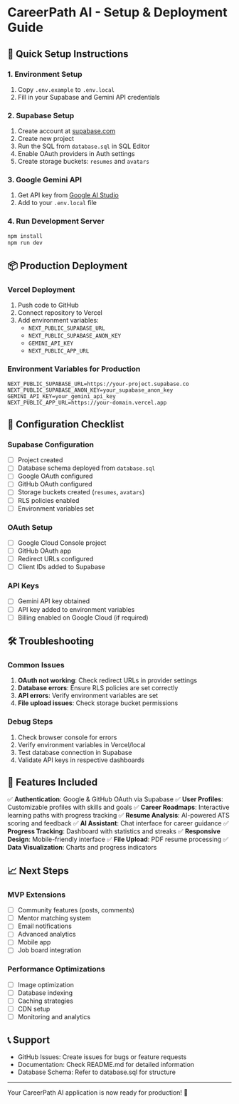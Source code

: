 # CareerPath AI - Setup & Deployment Guide

## 🚀 Quick Setup Instructions

### 1. Environment Setup
1. Copy `.env.example` to `.env.local`
2. Fill in your Supabase and Gemini API credentials

### 2. Supabase Setup
1. Create account at [supabase.com](https://supabase.com)
2. Create new project
3. Run the SQL from `database.sql` in SQL Editor
4. Enable OAuth providers in Auth settings
5. Create storage buckets: `resumes` and `avatars`

### 3. Google Gemini API
1. Get API key from [Google AI Studio](https://aistudio.google.com)
2. Add to your `.env.local` file

### 4. Run Development Server
```bash
npm install
npm run dev
```

## 📦 Production Deployment

### Vercel Deployment
1. Push code to GitHub
2. Connect repository to Vercel
3. Add environment variables:
   - `NEXT_PUBLIC_SUPABASE_URL`
   - `NEXT_PUBLIC_SUPABASE_ANON_KEY`
   - `GEMINI_API_KEY`
   - `NEXT_PUBLIC_APP_URL`

### Environment Variables for Production
```env
NEXT_PUBLIC_SUPABASE_URL=https://your-project.supabase.co
NEXT_PUBLIC_SUPABASE_ANON_KEY=your_supabase_anon_key
GEMINI_API_KEY=your_gemini_api_key
NEXT_PUBLIC_APP_URL=https://your-domain.vercel.app
```

## 🔧 Configuration Checklist

### Supabase Configuration
- [ ] Project created
- [ ] Database schema deployed from `database.sql`
- [ ] Google OAuth configured
- [ ] GitHub OAuth configured
- [ ] Storage buckets created (`resumes`, `avatars`)
- [ ] RLS policies enabled
- [ ] Environment variables set

### OAuth Setup
- [ ] Google Cloud Console project
- [ ] GitHub OAuth app
- [ ] Redirect URLs configured
- [ ] Client IDs added to Supabase

### API Keys
- [ ] Gemini API key obtained
- [ ] API key added to environment variables
- [ ] Billing enabled on Google Cloud (if required)

## 🛠️ Troubleshooting

### Common Issues
1. **OAuth not working**: Check redirect URLs in provider settings
2. **Database errors**: Ensure RLS policies are set correctly
3. **API errors**: Verify environment variables are set
4. **File upload issues**: Check storage bucket permissions

### Debug Steps
1. Check browser console for errors
2. Verify environment variables in Vercel/local
3. Test database connection in Supabase
4. Validate API keys in respective dashboards

## 🎯 Features Included

✅ **Authentication**: Google & GitHub OAuth via Supabase
✅ **User Profiles**: Customizable profiles with skills and goals
✅ **Career Roadmaps**: Interactive learning paths with progress tracking
✅ **Resume Analysis**: AI-powered ATS scoring and feedback
✅ **AI Assistant**: Chat interface for career guidance
✅ **Progress Tracking**: Dashboard with statistics and streaks
✅ **Responsive Design**: Mobile-friendly interface
✅ **File Upload**: PDF resume processing
✅ **Data Visualization**: Charts and progress indicators

## 📈 Next Steps

### MVP Extensions
- [ ] Community features (posts, comments)
- [ ] Mentor matching system
- [ ] Email notifications
- [ ] Advanced analytics
- [ ] Mobile app
- [ ] Job board integration

### Performance Optimizations
- [ ] Image optimization
- [ ] Database indexing
- [ ] Caching strategies
- [ ] CDN setup
- [ ] Monitoring and analytics

## 📞 Support

- GitHub Issues: Create issues for bugs or feature requests
- Documentation: Check README.md for detailed information
- Database Schema: Refer to database.sql for structure

---

Your CareerPath AI application is now ready for production! 🎉